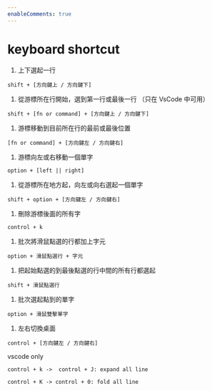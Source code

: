 ```yaml
---
enableComments: true
---
```


# keyboard shortcut

1. 上下選起一行

`shift + [方向鍵上 / 方向鍵下]`

1. 從游標所在行開始，選到第一行或最後一行 （只在 VsCode 中可用）

`shift + [fn or command] + [方向鍵上 / 方向鍵下]`

1. 游標移動到目前所在行的最前或最後位置

`[fn or command] + [方向鍵左 / 方向鍵右]`

1. 游標向左或右移動一個單字

`option + [left || right]`

1. 從游標所在地方起，向左或向右選起一個單字

`shift + option + [方向鍵左 / 方向鍵右]`

1. 刪除游標後面的所有字

`control + k`

1. 批次將滑鼠點選的行都加上字元

`option + 滑鼠點選行 + 字元`

1. 把起始點選的到最後點選的行中間的所有行都選起

`shift + 滑鼠點選行`

1. 批次選起點到的單字

`option + 滑鼠雙擊單字`

1. 左右切換桌面

`control + [方向鍵左 / 方向鍵右]`

vscode only

```
control + k ->  control + J: expand all line

control + K -> control + 0: fold all line
```
